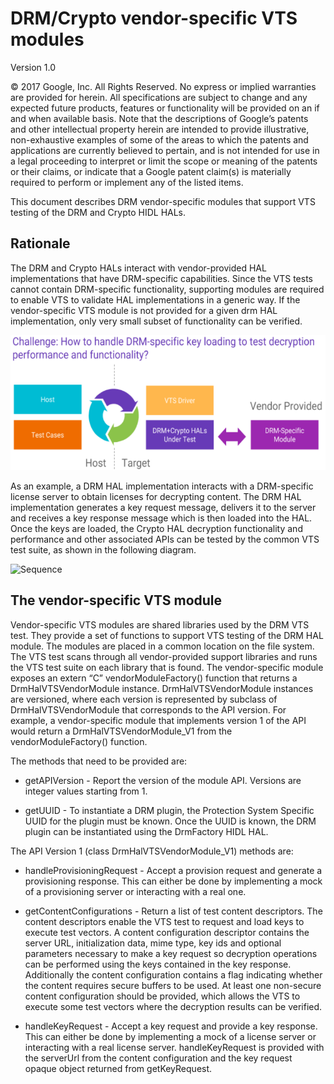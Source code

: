 # DRM/Crypto vendor-specific VTS modules

Version 1.0

© 2017 Google, Inc. All Rights Reserved. No express or implied warranties are provided for herein. All specifications are subject to change and any expected future products, features or functionality will be provided on an if and when available basis. Note that the descriptions of Google’s patents and other intellectual property herein are intended to provide illustrative, non-exhaustive examples of some of the areas to which the patents and applications are currently believed to pertain, and is not intended for use in a legal proceeding to interpret or limit the scope or meaning of the patents or their claims, or indicate that a Google patent claim(s) is materially required to perform or implement any of the listed items.

This document describes DRM vendor-specific modules that support VTS testing of the DRM and Crypto HIDL HALs.

## Rationale

The DRM and Crypto HALs interact with vendor-provided HAL implementations that have DRM-specific capabilities. Since the VTS tests cannot contain DRM-specific functionality, supporting modules are required to enable VTS to validate HAL implementations in a generic way. If the vendor-specific VTS module is not provided for a given drm HAL implementation, only very small subset of functionality can be verified.

![Challenge](Google-InterfaceDrmChallenge.png)

As an example, a DRM HAL implementation interacts with a DRM-specific license server to obtain licenses for decrypting content. The DRM HAL implementation generates a key request message, delivers it to the server and receives a key response message which is then loaded into the HAL. Once the keys are loaded, the Crypto HAL decryption functionality and performance and other associated APIs can be tested by the common VTS test suite, as shown in the following diagram.

![Sequence](Google-VTS-SequenceDiag.png)

## The vendor-specific VTS module

Vendor-specific VTS modules are shared libraries used by the DRM VTS test. They provide a set of functions to support VTS testing of the DRM HAL module.
The modules are placed in a common location on the file system. The VTS test scans through all vendor-provided support libraries and runs the VTS test suite on each library that is found.
The vendor-specific module exposes an extern “C” vendorModuleFactory() function that returns a DrmHalVTSVendorModule instance. DrmHalVTSVendorModule instances are versioned, where each version is represented by subclass of DrmHalVTSVendorModule that corresponds to the API version. For example, a vendor-specific module that implements version 1 of the API would return a DrmHalVTSVendorModule_V1 from the vendorModuleFactory() function.

The methods that need to be provided are:

* getAPIVersion - Report the version of the module API. Versions are integer values
starting from 1.

* getUUID - To instantiate a DRM plugin, the Protection System Specific UUID for the
plugin must be known. Once the UUID is known, the DRM plugin can be instantiated
using the DrmFactory HIDL HAL.

The API Version 1 (class DrmHalVTSVendorModule_V1) methods are:

* handleProvisioningRequest - Accept a provision request and generate a provisioning
response. This can either be done by implementing a mock of a provisioning server or
interacting with a real one.

* getContentConfigurations - Return a list of test content descriptors. The content
descriptors enable the VTS test to request and load keys to execute test vectors. A
content configuration descriptor contains the server URL, initialization data, mime type,
key ids and optional parameters necessary to make a key request so decryption
operations can be performed using the keys contained in the key response. Additionally
the content configuration contains a flag indicating whether the content requires secure
buffers to be used. At least one non-secure content configuration should be provided,
which allows the VTS to execute some test vectors where the decryption results can be
verified.

* handleKeyRequest - Accept a key request and provide a key response. This can either
be done by implementing a mock of a license server or interacting with a real license
server. handleKeyRequest is provided with the serverUrl from the content configuration
and the key request opaque object returned from getKeyRequest.
